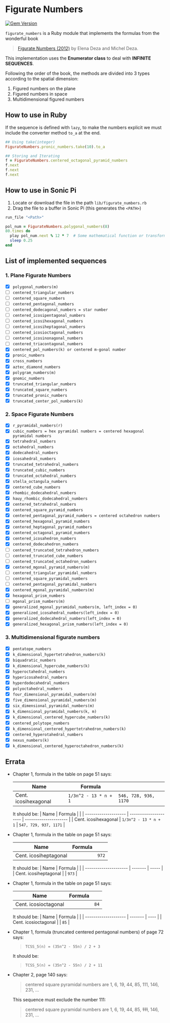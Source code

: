 # Figurate Numbers

[![Gem Version](https://badge.fury.io/rb/figurate_numbers.svg?branch=main&service=github)](https://badge.fury.io/rb/figurate_numbers)

`figurate_numbers` is a Ruby module that implements the formulas from the wonderful book
> [Figurate Numbers (2012)](https://books.google.com.pe/books/about/Figurate_Numbers.html?id=ERS7CgAAQBAJ&redir_esc=y) by Elena Deza and Michel Deza.

This implementation uses the **Enumerator class** to deal with **INFINITE SEQUENCES**.

Following the order of the book, the methods are divided into 3 types according to the spatial dimension:

1. Figured numbers on the plane
2. Figured numbers in space
3. Multidimensional figured numbers

## How to use in Ruby

If the sequence is defined with `lazy`, to make the numbers explicit we must include the converter method `to_a` at the end.

```rb
## Using take(integer)
FigurateNumbers.pronic_numbers.take(10).to_a

## Storing and Iterating
f = FigurateNumbers.centered_octagonal_pyramid_numbers
f.next
f.next
f.next
```
## How to use in Sonic Pi

1. Locate or download the file in the path `lib/figurate_numbers.rb`
2. Drag the file to a buffer in Sonic Pi (this generates the `<PATH>`)

```rb
run_file "<Path>"

pol_num = FigurateNumbers.polygonal_numbers(8)
80.times do
  play pol_num.next % 12 * 7  # Some mathematical function or transformation
  sleep 0.25
end
```

## List of implemented sequences

### 1. Plane Figurate Numbers

- [x] `polygonal_numbers(m)`
- [ ] `centered_triangular_numbers`
- [ ] `centered_square_numbers`
- [ ] `centered_pentagonal_numbers`
- [ ] `centered_dodecagonal_numbers = star number`
- [ ] `centered_icosipentagonal_numbers`
- [ ] `centered_icosihexagonal_numbers`
- [ ] `centered_icosiheptagonal_numbers`
- [ ] `centered_icosioctagonal_numbers`
- [ ] `centered_icosinonagonal_numbers`
- [ ] `centered_triacontagonal_numbers`
- [x] `centered_pol_numbers(k) or centered m-gonal number`
- [x] `pronic_numbers`
- [x] `cross_numbers`
- [x] `aztec_diamond_numbers`
- [x] `polygram_numbers(m)`
- [x] `gnomic_numbers`
- [x] `truncated_triangular_numbers`
- [x] `truncated_square_numbers`
- [x] `truncated_pronic_numbers`
- [x] `truncated_center_pol_numbers(k)`

### 2. Space Figurate Numbers

- [x] `r_pyramidal_numbers(r)`
- [x] `cubic_numbers = hex pyramidal numbers = centered hexagonal pyramidal numbers`
- [x] `tetrahedral_numbers`
- [x] `octahedral_numbers`
- [x] `dodecahedral_numbers`
- [x] `icosahedral_numbers`
- [x] `truncated_tetrahedral_numbers`
- [x] `truncated_cubic_numbers`
- [x] `truncated_octahedral_numbers`
- [x] `stella_octangula_numbers`
- [x] `centered_cube_numbers`
- [x] `rhombic_dodecahedral_numbers`
- [x] `hauy_rhombic_dodecahedral_numbers`
- [x] `centered_tetrahedral_numbers`
- [x] `centered_square_pyramid_numbers`
- [x] `centered_pentagonal_pyramid_numbers = centered octahedron numbers`
- [x] `centered_hexagonal_pyramid_numbers`
- [x] `centered_heptagonal_pyramid_numbers`
- [x] `centered_octagonal_pyramid_numbers`
- [x] `centered_icosahedron_numbers`
- [x] `centered_dodecahedron_numbers`
- [ ] `centered_truncated_tetrahedron_numbers`
- [ ] `centered_truncated_cube_numbers`
- [ ] `centered_truncated_octahedron_numbers`
- [x] `centered_mgonal_pyramid_numbers(m)`
- [ ] `centered_triangular_pyramidal_numbers`
- [ ] `centered_square_pyramidal_numbers`
- [ ] `centered_pentagonal_pyramidal_numbers`
- [x] `centered_mgonal_pyramidal_numbers(m)`
- [x] `hexagonal_prism_numbers`
- [ ] `mgonal_prism_numbers(m)`
- [x] `generalized_mgonal_pyramidal_numbers(m, left_index = 0)`
- [x] `generalized_icosahedral_numbers(left_index = 0)`
- [x] `generalized_dodecahedral_numbers(left_index = 0)`
- [x] `generalized_hexagonal_prism_numbers(left_index = 0)`

### 3. Multidimensional figurate numbers

- [x] `pentatope_numbers`
- [x] `k_dimensional_hypertetrahedron_numbers(k)`
- [x] `biquadratic_numbers`
- [x] `k_dimensional_hypercube_numbers(k)`
- [x] `hyperoctahedral_numbers`
- [x] `hypericosahedral_numbers`
- [x] `hyperdodecahedral_numbers`
- [x] `polyoctahedral_numbers`
- [x] `four_dimensional_pyramidal_numbers(m)`
- [x] `five_dimensional_pyramidal_numbers(m)`
- [x] `six_dimensional_pyramidal_numbers(m)`
- [x] `k_dimensional_pyramidal_numbers(k, m)`
- [x] `k_dimensional_centered_hypercube_numbers(k)`
- [x] `centered_polytope_numbers`
- [x] `k_dimensional_centered_hypertetrahedron_numbers(k)`
- [x] `centered_hyperotahedral_numbers`
- [x] `nexus_numbers(k)`
- [x] `k_dimensional_centered_hyperoctahedron_numbers(k)`

## Errata

- Chapter 1, formula in the table on page 51 says:

  | Name                 | Formula               |                       |
  | -------------------- | --------------------- | --------------------- |
  | Cent. icosihexagonal | `1/3n^2 - 13 * n + 1` | `546, 728, 936, 1170` |


  It should be:
  | Name                 | Formula               |                       |
  | -------------------- | --------------------- | --------------------- |
  | Cent. icosihexagonal | `1/3n^2 - 13 * n + 1` | `547, 729, 937, 1171` |

- Chapter 1, formula in the table on page 51 says:

  | Name                  | Formula |       |
  | --------------------- | ------- | ----- |
  | Cent. icosiheptagonal |         | `972` |


  It should be:
  | Name                  | Formula |       |
  | --------------------- | ------- | ----- |
  | Cent. icosiheptagonal |         | `973` |

- Chapter 1, formula in the table on page 51 says:

  | Name                 | Formula |      |
  | -------------------- | ------- | ---- |
  | Cent. icosioctagonal |         | `84` |


  It should be:
  | Name                 | Formula |      |
  | -------------------- | ------- | ---- |
  | Cent. icosioctagonal |         | `85` |

- Chapter 1, formula (truncated centered pentagonal numbers) of  page 72 says:
  > `TCSS_5(n) = (35n^2 - 55n) / 2 + 3`

  It should be:
  > `TCSS_5(n) = (35n^2 - 55n) / 2 + 11`

- Chapter 2, page 140 says:
  > centered square pyramidal numbers are 1, 6, 19, 44, 85, 111, 146, 231, ...

  This sequence must exclude the number 111:

  > centered square pyramidal numbers are 1, 6, 19, 44, 85, ~~111~~, 146, 231, ...

